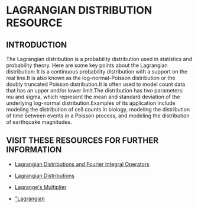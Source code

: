 # LAGRANGIAN DISTRIBUTION RESOURCE

## INTRODUCTION

The Lagrangian distribution is a probability distribution used in statistics and probability theory. Here are some key points about the Lagrangian distribution:
It is a continuous probability distribution with a support on the real line.It is also known as the log-normal-Poisson distribution or the doubly truncated Poisson distribution.It is often used to model count data that has an upper and/or lower limit.The distribution has two parameters: mu and sigma, which represent the mean and standard deviation of the underlying log-normal distribution.Examples of its application include modeling the distribution of cell counts in biology, modeling the distribution of time between events in a Poisson process, and modeling the distribution of earthquake magnitudes.

## VISIT THESE RESOURCES FOR FURTHER INFORMATION

- [Lagrangian Distributions and Fourier Integral Operators](https://link.springer.com/chapter/10.1007/978-3-642-00136-9_2#:~:text=All%20such%20distributions%20have%20their,T*(X)%5C0.)

- [Lagrangian Distributions](https://ncatlab.org/nlab/show/Lagrangian+distribution)

- [Lagrange's Multiplier](https://www.youtube.com/watch?v=iPzrkzaFKhI)

- ["Lagrangian](https://www.khanacademy.org/math/multivariable-calculus/applications-of-multivariable-derivatives/lagrange-multipliers-and-constrained-optimization/v/the-lagrangian)
